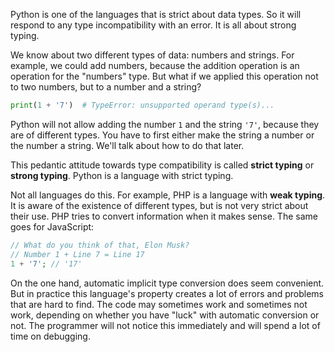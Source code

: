 
Python is one of the languages that is strict about data types. So it will respond to any type incompatibility with an error. It is all about strong typing.

We know about two different types of data: numbers and strings. For example, we could add numbers, because the addition operation is an operation for the "numbers" type. But what if we applied this operation not to two numbers, but to a number and a string?

```python
print(1 + '7')  # TypeError: unsupported operand type(s)...
```

Python will not allow adding the number `1` and the string `'7'`, because they are of different types. You have to first either make the string a number or the number a string. We'll talk about how to do that later.

This pedantic attitude towards type compatibility is called **strict typing** or **strong typing**. Python is a language with strict typing.

Not all languages do this. For example, PHP is a language with **weak typing**. It is aware of the existence of different types, but is not very strict about their use. PHP tries to convert information when it makes sense. The same goes for JavaScript:

```php
// What do you think of that, Elon Musk?
// Number 1 + Line 7 = Line 17
1 + '7'; // '17'
```

On the one hand, automatic implicit type conversion does seem convenient. But in practice this language's property creates a lot of errors and problems that are hard to find. The code may sometimes work and sometimes not work, depending on whether you have "luck" with automatic conversion or not. The programmer will not notice this immediately and will spend a lot of time on debugging.
